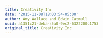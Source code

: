 ```yaml
---
title: Creativity Inc
date: '2015-11-08T18:03:54-05:00'
author: Amy Wallace and Edwin Catmull
uuid: a1351c21-deba-45a0-9ec2-6322200c1753
original_title: Creativity Inc
---
```


